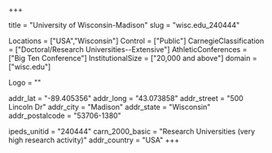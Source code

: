 
+++

title = "University of Wisconsin-Madison"
slug = "wisc.edu_240444"

Locations = ["USA","Wisconsin"]
Control = ["Public"]
CarnegieClassification = ["Doctoral/Research Universities--Extensive"]
AthleticConferences = ["Big Ten Conference"]
InstitutionalSize = ["20,000 and above"]
domain = ["wisc.edu"]

Logo = ""

addr_lat = "-89.405356"
addr_long = "43.073858"
addr_street = "500 Lincoln Dr"
addr_city = "Madison"
addr_state = "Wisconsin"
addr_postalcode = "53706-1380"

ipeds_unitid = "240444"
carn_2000_basic = "Research Universities (very high research activity)"
addr_country = "USA"
+++
    

